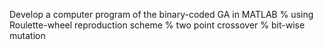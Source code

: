 Develop a computer program of the binary-coded GA in MATLAB
% using Roulette-wheel reproduction scheme
% two point crossover
% bit-wise mutation
